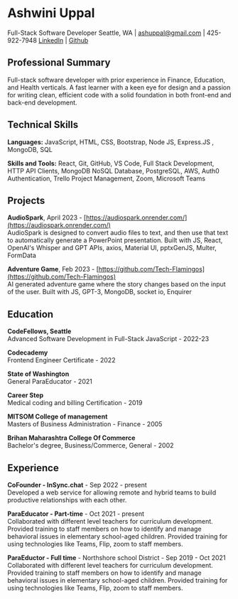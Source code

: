 # Ashwini Uppal
Full-Stack Software Developer
Seattle, WA | ashuppal@gmail.com | 425-922-7948
[LinkedIn](https://www.linkedin.com/in/ashwini-uppal/) | [Github](https://github.com/ashuppal)

## Professional Summary
Full-stack software developer with prior experience in Finance, Education, and Health verticals. A fast learner with a keen eye for design and a passion for writing clean, efficient code with a solid foundation in both front-end and back-end development.

## Technical Skills

**Languages:** JavaScript, HTML, CSS, Bootstrap, Node JS, Express.JS , MongoDB, SQL

**Skills and Tools:** React, Git, GitHub, VS Code, Full Stack Development, HTTP API Clients, MongoDB NoSQL Database, PostgreSQL, AWS, Auth0 Authentication, Trello Project Management, Zoom, Microsoft Teams

## Projects

**AudioSpark**, April 2023 - [https://audiospark.onrender.com/](https://audiospark.onrender.com/)</br>
AudioSpark is designed to convert audio files to text, and then use that text to automatically generate a PowerPoint presentation. Built with JS, React, OpenAI's Whisper and GPT APIs, axios, Material UI, pptxGenJS, Multer, FormData

**Adventure Game**, Feb 2023 - [https://github.com/Tech-Flamingos](https://github.com/Tech-Flamingos)</br>
AI generated adventure game where the story changes based on the input of the user. Built with JS, GPT-3, MongoDB, socket io, Enquirer

## Education

**CodeFellows, Seattle**</br>
Advanced Software Development in Full-Stack JavaScript - 2022-23

**Codecademy**</br>
Frontend Engineer Certificate - 2022

**State of Washington**</br>
General ParaEducator - 2021

**Career Step**</br>
Medical coding and billing Certification - 2019

**MITSOM College of management**</br>
Masters of Business Administration - Finance - 2005

**Brihan Maharashtra College Of Commerce**</br>
Bachelor's degree, Business/Commerce, General - 2002

## Experience

**CoFounder - InSync.chat** - Sep 2022 - present</br>
Developed a web service for allowing remote and hybrid teams to build productive relationships with each other.

**ParaEducator - Part-time** - Oct 2021 - present</br>
Collaborated with different level teachers for curriculum development. Provided training to staff members on how to identify and manage behavioral issues in elementary school-aged children. Provided training for using technologies like Teams, Flip, zoom to staff members.

**ParaEductor - Full time** - Northshore school District - Sep 2019 - Oct 2021</br>
Collaborated with different level teachers for curriculum development. Provided training to staff members on how to identify and manage behavioral issues in elementary school-aged children. Provided training for using technologies like Teams, Flip, zoom to staff members.